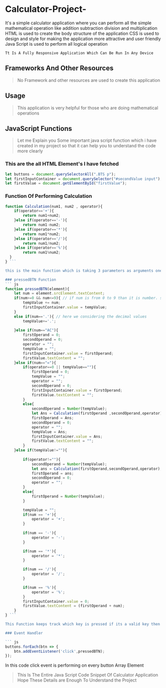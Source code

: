 # Calculator-Project-
It's a simple calculator application where you can perform all the simple mathematical operation like addition subtraction division and multiplication
HTML is used to create the body structure of the application 
CSS is used to design and style for making the application more attractive and user friendly
Java Script is used to perform all logical operation

`Tt Is A Fully Responsive Application Which Can Be Run In Any Device`

## Frameworks And Other Resources
   > No Framework and other resources are used to create this application

## Usage
   > This application is very helpful for those who are doing mathematical operations 

   


## JavaScript Functions
   > Let me Explain you Some important java script function which i have created in my project so that it can help you to understand the code more clearly 

### This are the all HTML Element's I have fetched 

``` js
let buttons = document.querySelectorAll(".BTS p");
let firstInputContainer = document.querySelector("#secondValue input");
let firstValue = document.getElementById("firstValue");
```

### Function Of Performing Calculation 
``` js
function Calculation(num1, num2 , operator){
    if(operator=='+'){
        return num1+num2;
    }else if(operator=='-'){
        return num1-num2;
    }else if(operator=='*'){
        return num1*num2;
    }else if(operator=='/'){
        return num1/num2;
    }else if(operator=='%'){
        return num1%num2;
  }
} ```

this is the main function which is taking 3 parameters as arguments one is operator and remaining two are operands

### pressedBTN Function
``` js
function pressedBTN(element){
    let num = element.srcElement.textContent; 
    if(num>=0 && num<=9){ // if num is from 0 to 9 than it is number. so we are here storing numbers in String(tempValue variable)
        tempValue += num;
        firstInputContainer.value = tempValue;
    }
    else if(num=='.'){ // here we considering the decimal values 
        tempValue+='.';
        
    }else if(num=="AC"){
        firstOperand = 0;
        secondOperand = 0;
        operator = "";
        tempValue = "";
        firstInputContainer.value = firstOperand;
        firstValue.textContent = "";
    }else if(num=="="){
        if(operator==0 || tempValue==""){
            firstOperand = 0;
            tempValue = "";
            operator = "";
            secondOperand = 0;
            firstInputContainer.value = firstOperand;
            firstValue.textContent = "";
        }
        else{
            secondOperand = Number(tempValue);
            let Ans = Calculation(firstOperand ,secondOperand,operator);
            firstOperand = Ans;
            secondOperand = 0;
            operator = "";
            tempValue = Ans;
            firstInputContainer.value = Ans;
            firstValue.textContent = "";
        }
    }else if(tempValue!=""){
        
        if(operator!=""){
            secondOperand = Number(tempValue);
            let ans = Calculation(firstOperand,secondOperand,operator);
            firstOperand = ans;
            secondOperand = 0;
            operator = "";
        }
        else{
            firstOperand = Number(tempValue);
        }

        tempValue = "";
        if(num == '+'){
            operator = '+';
        }
        
        if(num == '-'){
            operator = '-';
        }

        if(num == '*'){
            operator = '*';
        }

        if(num == '/'){
            operator = '/';
        }

        if(num == '%'){
            operator = '%';
        } 
        firstInputContainer.value = 0; 
        firstValue.textContent = (firstOperand + num);
    }
} ```

This Function keeps track which key is pressed if its a valid key then it performs the operation corresponding to that pressed Key other wise it does nothing  

### Event Handler 

``` js
buttons.forEach(btn => {
    btn.addEventListener('click',pressedBTN);
});
```
In this code click event is performing on every button Array Element

>  This Is The Entire Java Script Code Snippet Of Calculator Application  Hope These Details are Enough To Understand the Project 
